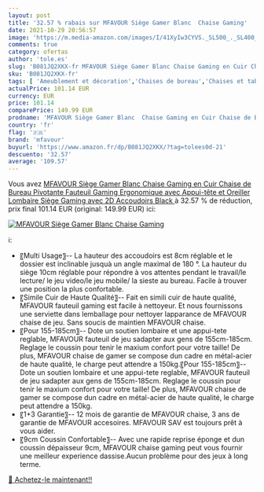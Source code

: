 ```yaml
---
layout: post
title: '32.57 % rabais sur MFAVOUR Siège Gamer Blanc  Chaise Gaming'
date: 2021-10-29 20:56:57
image: 'https://m.media-amazon.com/images/I/41XyIw3CYVS._SL500_._SL400_.jpg'
comments: true
category: ofertas
author: 'tole.es'
slug: 'B081JQ2XKX-fr MFAVOUR Siège Gamer Blanc Chaise Gaming en Cuir Chaise de...'
sku: 'B081JQ2XKX-fr'
tags: [ 'Ameublement et décoration','Chaises de bureau','Chaises et tabourets de bureau','Cuisine et Maison','Meubles','Meubles de bureau','mfavour', ]
actualPrice: 101.14 EUR
currency: EUR
price: 101.14
comparePrice: 149.99 EUR
prodname: 'MFAVOUR Siège Gamer Blanc  Chaise Gaming en Cuir Chaise de Bureau Pivotante  Fauteuil Gaming Ergonomique avec Appui-tête et Oreiller Lombaire  Siège Gaming avec 2D Accoudoirs  Black '
country: 'fr'
flag: '🇫🇷'
brand: 'mfavour'
buyurl: 'https://www.amazon.fr/dp/B081JQ2XKX/?tag=tolees0d-21'
descuento: '32.57'
average: '109.57'
---
```


Vous avez [MFAVOUR Siège Gamer Blanc  Chaise Gaming en Cuir Chaise de Bureau Pivotante  Fauteuil Gaming Ergonomique avec Appui-tête et Oreiller Lombaire  Siège Gaming avec 2D Accoudoirs  Black ](https://www.amazon.fr/dp/B081JQ2XKX/?tag=tolees0d-21)  à  32.57 % de réduction, prix final  101.14 EUR (original: 149.99 EUR) ici:

[![MFAVOUR Siège Gamer Blanc  Chaise Gaming](https://m.media-amazon.com/images/I/41XyIw3CYVS._SL500_._SL400_.jpg)](https://www.amazon.fr/dp/B081JQ2XKX/?tag=tolees0d-21)

ℹ️:

- 〖Multi Usage〗-- La hauteur des accoudoirs est 8cm réglable et le dossier est inclinable jusquà un angle maximal de 180 °. La hauteur du siège 10cm réglable pour répondre à vos attentes pendant le travail/le lecture/ le jeu video/le jeu mobile/ la sieste au bureau. Facile à trouver une position la plus confortable.
- 〖Simile Cuir de Haute Qualité〗-- Fait en simili cuir de haute qualité, MFAVOUR fauteuil gaming est facile à nettoyeur. Et nous fournissons une serviette dans lemballage pour nettoyer lapparance de MFAVOUR chaise de jeu. Sans soucis de maintien MFAVOUR chaise.
- 〖Pour 155-185cm〗-- Dote un soutien lombaire et une appui-tete reglable, MFAVOUR fauteuil de jeu sadapter aux gens de 155cm-185cm. Reglage le coussin pour tenir le maxium confort pour votre taille! De plus, MFAVOUR chaise de gamer se compose dun cadre en métal-acier de haute qualité, le charge peut attendre a 150kg.〖Pour 155-185cm〗-- Dote un soutien lombaire et une appui-tete reglable, MFAVOUR fauteuil de jeu sadapter aux gens de 155cm-185cm. Reglage le coussin pour tenir le maxium confort pour votre taille! De plus, MFAVOUR chaise de gamer se compose dun cadre en métal-acier de haute qualité, le charge peut attendre a 150kg.
- 〖1+3 Garantie〗-- 12 mois de garantie de MFAVOUR chaise, 3 ans de garantie de MFAVOUR accesoires. MFAVOUR SAV est toujours prêt à vous aider.
- 〖9cm Coussin Confortable〗-- Avec une rapide reprise éponge et dun coussin dépaisseur 9cm, MFAVOUR chaise gaming peut vous fournir une meilleur experience dassise.Aucun problème pour des jeux à long terme.

[🛒 Achetez-le maintenant!!](https://www.amazon.fr/dp/B081JQ2XKX/?tag=tolees0d-21)
